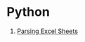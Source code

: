 # Python

1. [Parsing Excel Sheets](https://github.com/VisheshPatel/Python/blob/master/parsing%20excel%20sheets.md)
